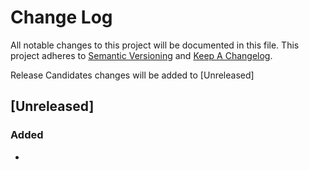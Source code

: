 # Change Log
All notable changes to this project will be documented in this file.
This project adheres to [Semantic Versioning](http://semver.org/) and [Keep A Changelog](http://keepachangelog.com).

Release Candidates changes will be added to [Unreleased]

## [Unreleased]

### Added

- 